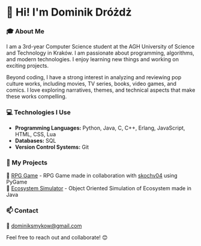 # 👋 Hi! I'm Dominik Dróżdż

### 🎓 About Me
I am a 3rd-year Computer Science student at the AGH University of Science and Technology in Kraków. I am passionate about programming, algorithms, and modern technologies. I enjoy learning new things and working on exciting projects.

Beyond coding, I have a strong interest in analyzing and reviewing pop culture works, including movies, TV series, books, video games, and comics. I love exploring narratives, themes, and technical aspects that make these works compelling.

### 💻 Technologies I Use
- **Programming Languages:** Python, Java, C, C++, Erlang, JavaScript, HTML, CSS, Lua
- **Databases:** SQL
- **Version Control Systems:** Git

### 🚀 My Projects
🔹 [RPG Game]([project-link](https://github.com/Dominik393/RPG_Python_Game)) - RPG Game made in collaboration with [skochv04](https://github.com/skochv04) using PyGame  
🔹 [Ecosystem Simulator](https://github.com/skochv04) - Object Oriented Simulation of Ecosystem made in Java 

### 📫 Contact
📧 dominiksmykow@gmail.com  

Feel free to reach out and collaborate! 😊

